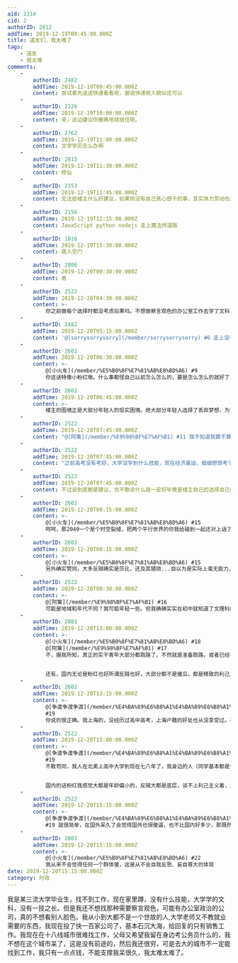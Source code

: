 ```yaml
---
aid: 2314
cid: 2
authorID: 2812
addTime: 2019-12-19T09:45:00.000Z
title: 道友们，我太难了
tags:
    - 道友
    - 我太难
comments:
    -
        authorID: 2482
        addTime: 2019-12-19T09:45:00.000Z
        content: 尝试着先送送快递看看呢，据说快递收入貌似还可以
    -
        authorID: 2126
        addTime: 2019-12-19T10:00:00.000Z
        content: 亲，这边建议你搬离地球居住呢。
    -
        authorID: 2762
        addTime: 2019-12-19T11:00:00.000Z
        content: 文学学历怎么办啊
    -
        authorID: 2815
        addTime: 2019-12-19T11:30:00.000Z
        content: 修仙
    -
        authorID: 2153
        addTime: 2019-12-19T11:45:00.000Z
        content: 无法给楼主什么好建议，如果你没有自己真心想干的事，其实体力劳动也是一条出路…… 我就站过超市柜台，还挺开心的
    -
        authorID: 2156
        addTime: 2019-12-19T12:15:00.000Z
        content: JavaScript python nodejs 走上魔法师道路
    -
        authorID: 1816
        addTime: 2019-12-19T15:30:00.000Z
        content: 遁入空门
    -
        authorID: 2806
        addTime: 2019-12-20T00:30:00.000Z
        content: 男
    -
        authorID: 2522
        addTime: 2019-12-20T04:30:00.000Z
        content: >-
            你之前做每个选择时都没考虑后果吗。不想做察言观色的办公室工作去学了文科；知道没一技之长不去上个技校或大专上三本；知道没钱高考前还不好好学习。。。现在只能说有点晚了啊。要不考虑开开网店、当个兵什么的吧。
    -
        authorID: 2482
        addTime: 2019-12-20T05:15:00.000Z
        content: '@[sorrysorrysorry](/member/sorrysorrysorry) #6 走上没有头发之路？'
    -
        authorID: 2602
        addTime: 2019-12-20T06:30:00.000Z
        content: >-
            @[小火车](/member/%E5%B0%8F%E7%81%AB%E8%BD%A6) #9
            你这话特像小粉红嗷。什么事都怪自己以前怎么怎么的，要是怎么怎么的就好了，云云。你当人是机器呢？机器都有出错的时候。国内真正有独立思想大部分都是远离校园洗脑，踏上社会几年后才逐步有的。一个17，8岁的孩子能有几个有独立思想？很多国内百姓活到死其实都没独立思想。
    -
        authorID: 2602
        addTime: 2019-12-20T06:45:00.000Z
        content: >-
            楼主的困境正是大部分年轻人的现实困境。绝大部分年轻人选择了丢弃梦想，为了生存妥协。建议楼主找工作最好选择有学习氛围的地方。比如大学城的超市，保安，厨师，快递都行的。一定要远离无聊低俗氛围的工作，我所指的并非是工作本身，而是你工作时接触的同事和客户的素质。一般在远离校园和公检法的地方，同事大多都是鄙俗的，天天和你闹低级的八卦，谈色情，喝酒吃肉。这样的工作一定不能做，做了几年，你的思维方式会跟着他们变化，到那时，就算你有钱，你也变得和他们一样低素了，你的梦想早就被这些人给破碎了。
    -
        authorID: 2522
        addTime: 2019-12-20T07:45:00.000Z
        content: "@[阿篱](/member/%E9%98%BF%E7%AF%B1) #11 我不知道我算不算粉红，我反正从来不说会为了共产党和谁骂街，但我肯定肯定不是轮子或者反贼。应该说在我看来大部分粉红和轮子都是傻逼，但是反贼比粉红更傻逼。\n\n至于你扯什么独立思想这我就看不懂了，我也是在国内上完了初中的，我上边说的我初中也早就知道了啊\U0001F602。还17、8有几个有独立思想，我怎么感觉我的初中同学都差不多知道这些常识。再说了你口中独立思想的定义又是啥？就是按照知道的多知道的少来区分？那之前知道的思考的少之后得到的就少不公平吗？倒不是说什么事都该归因于自己，但另一个极端把什么都归因于校园洗脑、国内社会对个人提升就有帮助啦？我可没说全怪自己，但是楼主这种情况恕我直言个人要负主要责任。\n\n还有你这个建议我也看不懂，楼主的意思是有门路父母也建议去考公务员，你非要说去做保安、去送快递、去卖货比去学校办公室比去当公务员好，我也是挺无语的。这安保、快递比学校和公检法系统对个人提升要多？还是挣得钱更多？何况还不一定进得去吧？"
    -
        authorID: 2522
        addTime: 2019-12-20T07:45:00.000Z
        content: "之前高考没有考好，大学没学到什么技能，现在经济窘迫，细细想想考个公务员有什么不好？也算是弥补一下之前的缺失呗？有什么梦想不能考完公务员安定下来再细细谋划？不是修身齐家再安天下吗。没工作也逃不到老婆啊？这不是最现实的东西么。还非要建议人家去做劳动工作顺便“追逐梦想”，这不是其心可诛吗\U0001F602"
    -
        authorID: 2522
        addTime: 2019-12-20T07:45:00.000Z
        content: 不过说到底都是建议，也不敢说什么就一定好毕竟是楼主自己的选择自己的前途，我也怕来背这个锅。。。就当着旁人扯扯淡吧。
    -
        authorID: 2602
        addTime: 2019-12-20T08:15:00.000Z
        content: >-
            @[小火车](/member/%E5%B0%8F%E7%81%AB%E8%BD%A6) #15
            呵呵，那2049一个是个时空裂缝，把两个平行世界的你我给碰到一起还对上话了。想当年的中学大小一切事物都是听学校安排的。按照成绩强行分文理科根本容不得你选。坐标还是上海，真不知道你所说的初中都懂了是怎么回事。我以前同学甚至到了初三才听说升高中要参加中考这一事，但是没有老师家长指点，也不知道中考的严肃性和如何学习。不少同学当年就是拿着课本上的知识去准备中考的，教辅什么的都没有。你想想看，是多么的搞笑，升学率是多么的惨烈。这些东西等成人后懂了以后一切都晚了。
    -
        authorID: 2602
        addTime: 2019-12-20T08:15:00.000Z
        content: >-
            @[小火车](/member/%E5%B0%8F%E7%81%AB%E8%BD%A6) #15
            另外确实赞同，大多反贼确实是莎比，还及其猥琐...自以为是实际上毫无能力，喊了几十年，连个组建企业组织的能力都没有。国内真正的实干青年大部分都在努力默默改变国内现状，实际上ccp只要不得罪这批中坚阶层，统治会及其稳固。
    -
        authorID: 2522
        addTime: 2019-12-20T08:30:00.000Z
        content: >-
            @[阿篱](/member/%E9%98%BF%E7%AF%B1) #16
            可能是地域和年代不同？我可能年轻一些。但我确确实实在初中就知道了文理科的区别、以及三本没啥必要读的概念。且至少在我长大的城市，文理一直自己选，现在更宽松，好像是六选三。还是看个人的认知能力和家庭吧，很多东西就是常识啊。
    -
        authorID: 2801
        addTime: 2019-12-20T13:00:00.000Z
        content: >-
            @[小火车](/member/%E5%B0%8F%E7%81%AB%E8%BD%A6) #18
            @[阿篱](/member/%E9%98%BF%E7%AF%B1) #17
            不，据我所知，真正的实干青年大部分都跑路了，不然就是准备跑路，或者已经有国外身份了，一有问题，随时就走。


            还有，国内无论是粉红也好所谓反贼也好，大部分都不是傻瓜，都是精致的利己主义者，而且华人群体都是合作精神很差的，成不了大事，造反也好，歌功颂德也好，都经常起内讧。
    -
        authorID: 2602
        addTime: 2019-12-20T13:15:00.000Z
        content: >-
            @[争渡争渡争渡](/member/%E4%BA%89%E6%B8%A1%E4%BA%89%E6%B8%A1%E4%BA%89%E6%B8%A1)
            #19
            你说的很正确。我上海的，没经历过高中高考，上海户籍的好处也从没享受过。不过现在上海户籍上海出生地的好处出来了，美国旅游签证办理极其方便。只要国内在1-2年内出现了一系列重大政治信号，立马飞往洛杉矶，黑下来申请难民，现在已经将部分应急存款放在了比特币以及其他虚拟货币上，这点钱足以在外国初期稳定下来。自己么也算半个自学IT的狗，也勉强算有一技之长，到达异国后，生活前几年会累，不过熬一熬就过去了。到那时，申请通过率还是挺高的，就算不批也应该可以前往第三国，避免返回中国。
    -
        authorID: 2522
        addTime: 2019-12-20T15:00:00.000Z
        content: >-
            @[争渡争渡争渡](/member/%E4%BA%89%E6%B8%A1%E4%BA%89%E6%B8%A1%E4%BA%89%E6%B8%A1)
            #19
            不敢苟同，我人在北美上高中大学到现在七八年了，我身边的人（同学基本都是常青藤，也有欧洲的比如剑桥、荷兰的）反而是每年回国的越来越多，比如好多之前在高盛实习的学长毕业回北京工作的占大多数，在美国工作也就是为了镀镀金。国外身份是要每年有居住一定时间才能维持的，大部分有实力的人根本不在乎。至于资产配置这个属于投资范畴啊？不把鸡蛋房子一个篮子里从投资学角度来说没问题啊？我在达拉斯买房子不代表我就是为了将来自己住啊？我在香港也有账户我也不支持香港暴徒啊？投资和资产配置可不等于政治倾向，就好像美国公司投资A股的在大陆开厂的也大有人在啊，都是要移民中国的吗？


            国内的话粉红我感觉大都是年龄偏小的，反贼大都是底层，谈不上利己主义着，立场问题罢了。国内有没有问题？肯定有，经济增长放缓、环境污染、娱乐业审查、但是疯狂只知道无脑黑国内和就坚信国内不可能好的只能说明在国内混的不好，自我催眠+安慰罢了。大部分受过教育的人才看来国内未来是总体光明的，用脚投票我看到的是回去的越来越多。但光明绝对不是民运天天叫嚣的什么民主自由，只有底层才会在乎那个，比如刘慈欣说的就一点没错，要是中国也西方式民主了，我们反而不想回去了。
    -
        authorID: 2522
        addTime: 2019-12-20T15:15:00.000Z
        content: >-
            @[争渡争渡争渡](/member/%E4%BA%89%E6%B8%A1%E4%BA%89%E6%B8%A1%E4%BA%89%E6%B8%A1)
            #19 就很简单，在国外呆久了会觉得国外也很傻逼，也不比国内好多少，那既然都差不多傻逼，还不如回国内舒服
    -
        authorID: 2801
        addTime: 2019-12-20T15:15:00.000Z
        content: >-
            @[小火车](/member/%E5%B0%8F%E7%81%AB%E8%BD%A6) #22
            我从来不会觉得任何一个群体傻，这是从不会自我反思、妄自尊大的体现
date: 2019-12-20T15:15:00.000Z
category: 时政
---
```


我是某三流大学毕业生，找不到工作，现在家里蹲，没有什么技能，大学学的文科，没有一技之长。但是我还不想找那种需要察言观色，可能有办公室政治的公司，真的不想看别人脸色。我从小到大都不是一个世故的人,大学老师又不教就业需要的东西，我现在投了快一百家公司了，基本石沉大海，给回复的只有销售工作。我现在在十八线城市很难找工作，父母又希望我留在身边考公务员什么的，我不想在这个城市呆了，这是没有前途的，然后我还很穷，可是去大的城市不一定能找到工作，我只有一点点钱，不能支撑我呆很久，我太难太难了。
